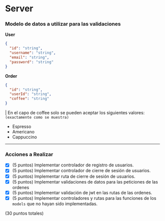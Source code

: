 # Server

### Modelo de datos a utilizar para las validaciones

**User**

```json
{
  "id": "string",
  "username": "string",
  "email": "string",
  "password": "string"
}
```

**Order**

```json
{
  "id": "string",
  "userId": "string",
  "coffee": "string"
}
```

| En el capo de coffee solo se pueden aceptar los siguientes valores:
`(exactamente como se muestra)`

- Espresso
- Americano
- Cappuccino

---

### Acciones a Realizar

- [X] (5 puntos) Implementar controlador de registro de usuarios.
- [X] (5 puntos) Implementar controlador de cierre de sesión de usuarios.
- [X] (5 puntos) Implementar ruta de cierre de sesión de usuarios.
- [X] (5 puntos) Implementar validaciones de datos para las peticiones de las ordenes
- [X] (5 puntos) Implementar validación de jwt en las rutas de las ordenes.
- [X] (5 puntos) Implementar controladores y rutas para las funciones de los `models` que no hayan sido implementadas.

(30 puntos totales)
